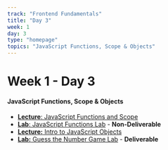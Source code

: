 ```yaml
---
track: "Frontend Fundamentals"
title: "Day 3"
week: 1
day: 3
type: "homepage"
topics: "JavaScript Functions, Scope & Objects"
---
```


# Week 1 - Day 3

#### JavaScript Functions, Scope & Objects

- [**Lecture**: JavaScript Functions and Scope](/frontend-fundamentals/week-1/day-3/lecture-materials/intro-to-javascript-functions-and-scope/) 
- [**Lab**: JavaScript Functions Lab](/frontend-fundamentals/week-1/day-3/labs/javascript-functions-lab/) - **Non-Deliverable**
- [**Lecture:** Intro to JavaScript Objects](/frontend-fundamentals/week-1/day-3/lecture-materials/intro-to-javascript-objects/)
- [**Lab:** Guess the Number Game Lab](/frontend-fundamentals/week-1/day-3/labs/guess-the-number-game-lab/) - **Deliverable**